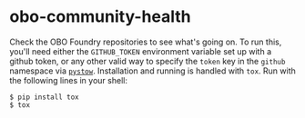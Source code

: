 # obo-community-health

Check the OBO Foundry repositories to see what's going on. To run this, you'll need either the `GITHUB_TOKEN`
environment variable set up with a github token, or any other valid way to specify the `token` key in the `github`
namespace via [`pystow`](https://github.com/cthoyt/pystow). Installation and running is handled with `tox`. Run with the
following lines in your shell:

```shell
$ pip install tox
$ tox
```
